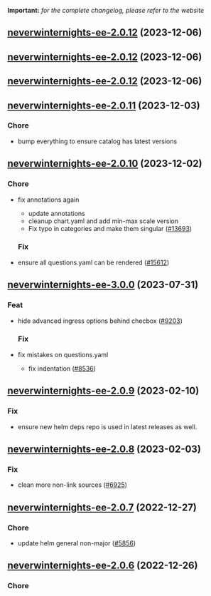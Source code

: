 **Important:**
*for the complete changelog, please refer to the website*




## [neverwinternights-ee-2.0.12](https://github.com/truecharts/charts/compare/neverwinternights-ee-2.0.11...neverwinternights-ee-2.0.12) (2023-12-06)




## [neverwinternights-ee-2.0.12](https://github.com/truecharts/charts/compare/neverwinternights-ee-2.0.11...neverwinternights-ee-2.0.12) (2023-12-06)




## [neverwinternights-ee-2.0.12](https://github.com/truecharts/charts/compare/neverwinternights-ee-2.0.11...neverwinternights-ee-2.0.12) (2023-12-06)




## [neverwinternights-ee-2.0.11](https://github.com/truecharts/charts/compare/neverwinternights-ee-2.0.10...neverwinternights-ee-2.0.11) (2023-12-03)

### Chore

- bump everything to ensure catalog has latest versions
  
  


## [neverwinternights-ee-2.0.10](https://github.com/truecharts/charts/compare/neverwinternights-ee-3.0.0...neverwinternights-ee-2.0.10) (2023-12-02)

### Chore

- fix annotations again
  - update annotations
  - cleanup chart.yaml and add min-max scale version
  - Fix typo in categories and make them singular ([#13693](https://github.com/truecharts/charts/issues/13693))
  
  ### Fix

- ensure all questions.yaml can be rendered ([#15612](https://github.com/truecharts/charts/issues/15612))
  
  











## [neverwinternights-ee-3.0.0](https://github.com/truecharts/charts/compare/neverwinternights-ee-2.0.9...neverwinternights-ee-3.0.0) (2023-07-31)

### Feat

- hide advanced ingress options behind checbox ([#9203](https://github.com/truecharts/charts/issues/9203))
  
  ### Fix

- fix mistakes on questions.yaml
  - fix indentation ([#8536](https://github.com/truecharts/charts/issues/8536))
  
  


## [neverwinternights-ee-2.0.9](https://github.com/truecharts/charts/compare/neverwinternights-ee-2.0.8...neverwinternights-ee-2.0.9) (2023-02-10)

### Fix

- ensure new helm deps repo is used in latest releases as well.
  
  


## [neverwinternights-ee-2.0.8](https://github.com/truecharts/charts/compare/neverwinternights-ee-2.0.7...neverwinternights-ee-2.0.8) (2023-02-03)

### Fix

-  clean more non-link sources ([#6925](https://github.com/truecharts/charts/issues/6925))
  
  


## [neverwinternights-ee-2.0.7](https://github.com/truecharts/charts/compare/neverwinternights-ee-2.0.6...neverwinternights-ee-2.0.7) (2022-12-27)

### Chore

- update helm general non-major ([#5856](https://github.com/truecharts/charts/issues/5856))
  
  


## [neverwinternights-ee-2.0.6](https://github.com/truecharts/charts/compare/neverwinternights-ee-2.0.5...neverwinternights-ee-2.0.6) (2022-12-26)

### Chore
